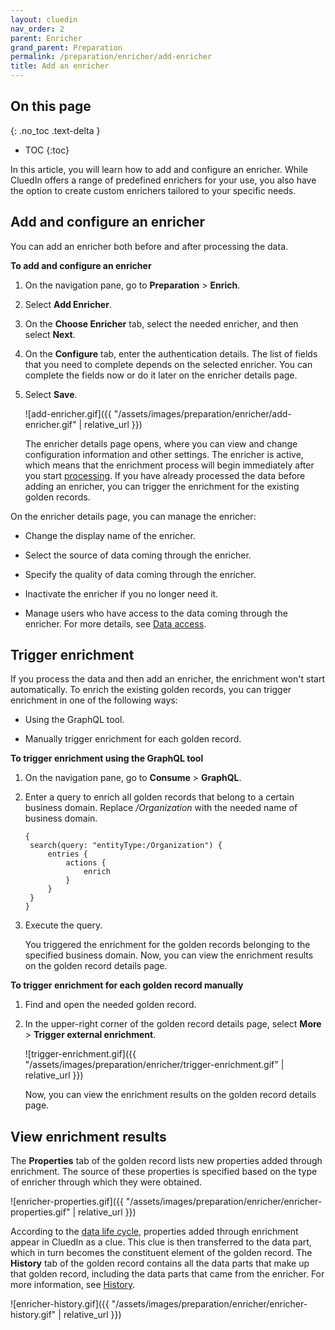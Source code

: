 ```yaml
---
layout: cluedin
nav_order: 2
parent: Enricher
grand_parent: Preparation
permalink: /preparation/enricher/add-enricher
title: Add an enricher
---
```

## On this page
{: .no_toc .text-delta }
- TOC
{:toc}

In this article, you will learn how to add and configure an enricher. While CluedIn offers a range of predefined enrichers for your use, you also have the option to create custom enrichers tailored to your specific needs.

## Add and configure an enricher

You can add an enricher both before and after processing the data.

**To add and configure an enricher**

1. On the navigation pane, go to **Preparation** > **Enrich**.

1. Select **Add Enricher**.

1. On the **Choose Enricher** tab, select the needed enricher, and then select **Next**.

1. On the **Configure** tab, enter the authentication details. The list of fields that you need to complete depends on the selected enricher. You can complete the fields now or do it later on the enricher details page.

1. Select **Save**.

    ![add-enricher.gif]({{ "/assets/images/preparation/enricher/add-enricher.gif" | relative_url }})

    The enricher details page opens, where you can view and change configuration information and other settings. The enricher is active, which means that the enrichment process will begin immediately after you start [processing](/integration/process-data). If you have already processed the data before adding an enricher, you can trigger the enrichment for the existing golden records.

On the enricher details page, you can manage the enricher:

- Change the display name of the enricher. 

- Select the source of data coming through the enricher.

- Specify the quality of data coming through the enricher.

- Inactivate the enricher if you no longer need it.

- Manage users who have access to the data coming through the enricher. For more details, see [Data access](/administration/user-access/data-access).

## Trigger enrichment 

If you process the data and then add an enricher, the enrichment won't start automatically. To enrich the existing golden records, you can trigger enrichment in one of the following ways:

- Using the GraphQL tool.

- Manually trigger enrichment for each golden record.

**To trigger enrichment using the GraphQL tool**

1. On the navigation pane, go to **Consume** > **GraphQL**.

1. Enter a query to enrich all golden records that belong to a certain business domain. Replace _/Organization_ with the needed name of business domain.

    ```
    {
     search(query: "entityType:/Organization") {
         entries {
             actions {
                 enrich
             }
         }
     }
    }
    ```

1. Execute the query.

    You triggered the enrichment for the golden records belonging to the specified business domain. Now, you can view the enrichment results on the golden record details page.

**To trigger enrichment for each golden record manually**

1. Find and open the needed golden record.

1. In the upper-right corner of the golden record details page, select **More** > **Trigger external enrichment**.

    ![trigger-enrichment.gif]({{ "/assets/images/preparation/enricher/trigger-enrichment.gif" | relative_url }})

    Now, you can view the enrichment results on the golden record details page.

## View enrichment results

The **Properties** tab of the golden record lists new properties added through enrichment. The source of these properties is specified based on the type of enricher through which they were obtained.

![enricher-properties.gif]({{ "/assets/images/preparation/enricher/enricher-properties.gif" | relative_url }})

According to the [data life cycle](/key-terms-and-features/data-life-cycle), properties added through enrichment appear in CluedIn as a clue. This clue is then transferred to the data part, which in turn becomes the constituent element of the golden record. The **History** tab of the golden record contains all the data parts that make up that golden record, including the data parts that came from the enricher. For more information, see [History](/key-terms-and-features/golden-records/history).

![enricher-history.gif]({{ "/assets/images/preparation/enricher/enricher-history.gif" | relative_url }})